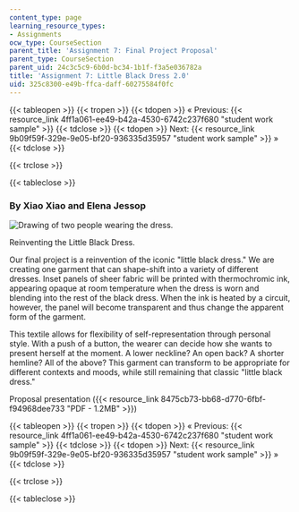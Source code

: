 ```yaml
---
content_type: page
learning_resource_types:
- Assignments
ocw_type: CourseSection
parent_title: 'Assignment 7: Final Project Proposal'
parent_type: CourseSection
parent_uid: 24c3c5c9-6b0d-bc34-1b1f-f3a5e036782a
title: 'Assignment 7: Little Black Dress 2.0'
uid: 325c8300-e49b-ffca-daff-60275584f0fc
---
```


{{< tableopen >}}
{{< tropen >}}
{{< tdopen >}}
« Previous: {{< resource_link 4ff1a061-ee49-b42a-4530-6742c237f680 "student work sample" >}}
{{< tdclose >}}
{{< tdopen >}}
Next: {{< resource_link 9b09f59f-329e-9e05-bf20-936335d35957 "student work sample" >}} »
{{< tdclose >}}

{{< trclose >}}

{{< tableclose >}}

### By Xiao Xiao and Elena Jessop

![Drawing of two people wearing the dress.](/courses/media-arts-and-sciences/mas-962-special-topics-new-textiles-spring-2010/assignments-and-projects/final-project-proposal/assignment-7-little-black-dress-2.0/image002.gif)  

Reinventing the Little Black Dress.

Our final project is a reinvention of the iconic "little black dress." We are creating one garment that can shape-shift into a variety of different dresses. Inset panels of sheer fabric will be printed with thermochromic ink, appearing opaque at room temperature when the dress is worn and blending into the rest of the black dress. When the ink is heated by a circuit, however, the panel will become transparent and thus change the apparent form of the garment.

This textile allows for flexibility of self-representation through personal style. With a push of a button, the wearer can decide how she wants to present herself at the moment. A lower neckline? An open back? A shorter hemline? All of the above? This garment can transform to be appropriate for different contexts and moods, while still remaining that classic "little black dress."

Proposal presentation ({{< resource_link 8475cb73-bb68-d770-6fbf-f94968dee733 "PDF - 1.2MB" >}})

{{< tableopen >}}
{{< tropen >}}
{{< tdopen >}}
« Previous: {{< resource_link 4ff1a061-ee49-b42a-4530-6742c237f680 "student work sample" >}}
{{< tdclose >}}
{{< tdopen >}}
Next: {{< resource_link 9b09f59f-329e-9e05-bf20-936335d35957 "student work sample" >}} »
{{< tdclose >}}

{{< trclose >}}

{{< tableclose >}}